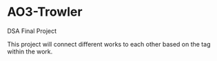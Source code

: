# AO3-Trowler
DSA Final Project

This project will connect different works to each other based on the tag within the work.